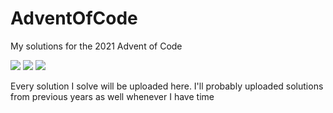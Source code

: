 # AdventOfCode
My solutions for the 2021 Advent of Code

![](https://img.shields.io/badge/day%20📅-24-blue)
![](https://img.shields.io/badge/stars%20⭐-11-yellow)
![](https://img.shields.io/badge/days%20completed-4-red)

Every solution I solve will be uploaded here. I'll probably uploaded solutions from previous years as well whenever I have time
